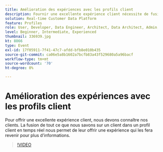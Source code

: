 ```yaml
---
title: Amélioration des expériences avec les profils client
description: Fournir une excellente expérience client nécessite de fusionner tout ce que nous savons sur un client dans un profil client en temps réel.
solution: Real-time Customer Data Platform
feature: Profiles
role: User, Developer, Data Engineer, Architect, Data Architect, Admin, Leader
level: Beginner, Intermediate, Experienced
thumbnail: 336939.jpg
kt: 8866
type: Event
exl-id: 17f05911-7f41-47c7-afdd-bfb8e010b435
source-git-commit: ca06e5a8b1602a7bcfb83a43f529680a5a96bacf
workflow-type: tm+mt
source-wordcount: '70'
ht-degree: 0%

---
```


# Amélioration des expériences avec les profils client

Pour offrir une excellente expérience client, nous devons connaître nos clients. La fusion de tout ce que nous savons sur un client dans un profil client en temps réel nous permet de leur offrir une expérience qui les fera revenir pour plus d’informations.

>[!VIDEO](https://video.tv.adobe.com/v/336939/?quality=12&learn=on)
